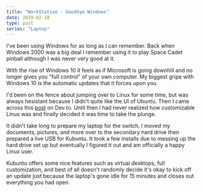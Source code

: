 ```yaml
---
title: "WorkStation - Goodbye Windows"
date: 2019-02-18
type: post
series: "Laptop"
---
```


I've been using Windows for as long as I can remember. Back when Windows 2000 was a big deal I remember using it to play Space Cadet pinball although I was never very good at it.

With the rise of Windows 10 it feels as if Microsoft is going downhill and no longer gives you "full control" of your own computer. My biggest gripe with Windows 10 is the automatic updates that it forces upon you.

I'd been on the fence about jumping over to Linux for some time, but was always hesistant because I didn't quite like the UI of Ubuntu. Then I came across this [post](https://dev.to/uf4no/my-kubuntu-osx-look-alike-desktop-setup-219g) on Dev.to. Until then I had never realized how customizable Linux was and finally decided it was time to take the plunge.

It didn't take long to prepare my laptop for the switch. I moved my documents, pictures, and more over to the secondary hard drive then prepared a live USB for Kubuntu. It took a few installs due to messing up the hard drive set up but eventually I figured it out and am officially a happy Linux user.

Kubuntu offers some nice features such as virtual desktops, full customization, and best of all doesn't randomly decide it's okay to kick off an update just because the laptop's gone idle for 15 minutes and closes out everything you had open.
